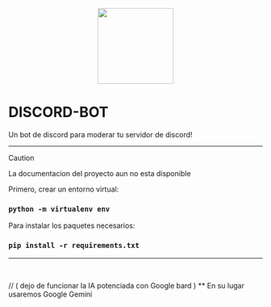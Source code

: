<p align="center">
  <img width="150px" src="https://i.ibb.co/bXvzjXm/LOGO-h1.png" />
</p>

# DISCORD-BOT

Un bot de discord para moderar tu servidor de discord!
<hr/>

> [!CAUTION]
> La documentacion del proyecto aun no esta disponible

Primero, crear un entorno virtual:
### `python -m virtualenv env`

Para instalar los paquetes necesarios:
### `pip install -r requirements.txt`

<hr/>

<br/>

// ( dejo de funcionar la IA potenciada con Google bard ) **
En su lugar usaremos Google Gemini 
